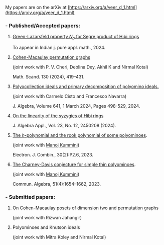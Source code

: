 My papers are on the arXiv at [https://arxiv.org/a/veer_d_1.html](https://arxiv.org/a/veer_d_1.html)

### - Published/Accepted papers:

1. [Green-Lazarsfeld property $N_p$ for Segre product of Hibi rings](https://link.springer.com/article/10.1007/s13226-024-00725-x)

    To appear in Indian j. pure appl. math., 2024.

1. [Cohen-Macaulay permutation graphs](https://www.mscand.dk/article/view/149033)

    (joint work with P. V. Cheri, Deblina Dey, Akhil K and Nirmal Kotal)

    Math. Scand. 130 (2024), 419–431.

1. [Polyocollection ideals and primary decomposition of polyomino ideals.](https://www.sciencedirect.com/science/article/pii/S0021869323005884)

    (joint work with Carmelo Cisto and Francesco Navarra)

     J. Algebra, Volume 641, 1 March 2024, Pages 498-529, 2024.

1. [On the linearity of the syzygies of Hibi rings](https://www.worldscientific.com/doi/abs/10.1142/S0219498824502086?journalCode=jaa)


    J. Algebra Appl., Vol. 23, No. 12, 2450208 (2024).

1. [The $h$-polynomial and the rook polynomial of some polyominoes](https://www.combinatorics.org/ojs/index.php/eljc/article/view/v30i2p36).

    (joint work with [Manoj Kummini](https://www.cmi.ac.in/people/fac-profile.php?id=mkummini))

    Electron. J. Combin., 30(2):P2.6, 2023.

1. [The Charney-Davis conjecture for simple thin polyominoes](https://www.tandfonline.com/doi/full/10.1080/00927872.2022.2140347).

    (joint work with [Manoj Kummini](https://www.cmi.ac.in/people/fac-profile.php?id=mkummini))

    Commun. Algebra, 51(4):1654–1662, 2023.

### - Submitted papers:


1. On Cohen-Macaulay posets of dimension two and permutation graphs


    (joint work with Rizwan Jahangir)



1. Polyominoes and Knutson ideals

    (joint work with Mitra Koley and Nirmal Kotal)
